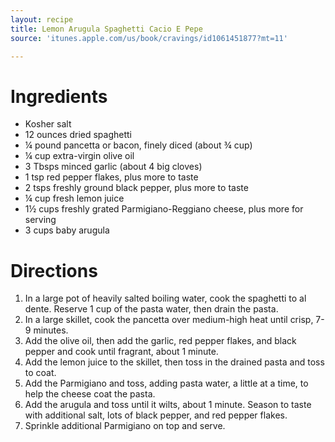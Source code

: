 ```yaml
---
layout: recipe
title: Lemon Arugula Spaghetti Cacio E Pepe
source: 'itunes.apple.com/us/book/cravings/id1061451877?mt=11'

---
```


# Ingredients

- Kosher salt
- 12 ounces dried spaghetti
- ¼ pound pancetta or bacon, finely diced (about ¾ cup)
- ¼ cup extra-virgin olive oil
- 3 Tbsps minced garlic (about 4 big cloves)
- 1 tsp red pepper flakes, plus more to taste
- 2 tsps freshly ground black pepper, plus more to taste
- ¼ cup fresh lemon juice
- 1½ cups freshly grated Parmigiano-Reggiano cheese, plus more for serving
- 3 cups baby arugula

# Directions 

1. In a large pot of heavily salted boiling water, cook the spaghetti to al dente. Reserve 1 cup of the pasta water, then drain the pasta.
2. In a large skillet, cook the pancetta over medium-high heat until crisp, 7-9 minutes. 
3. Add the olive oil, then add the garlic, red pepper flakes, and black pepper and cook until fragrant, about 1 minute.
4. Add the lemon juice to the skillet, then toss in the drained pasta and toss to coat. 
5. Add the Parmigiano and toss, adding pasta water, a little at a time, to help the cheese coat the pasta. 
6. Add the arugula and toss until it wilts, about 1 minute. Season to taste with additional salt, lots of black pepper, and red pepper flakes. 
7. Sprinkle additional Parmigiano on top and serve. 